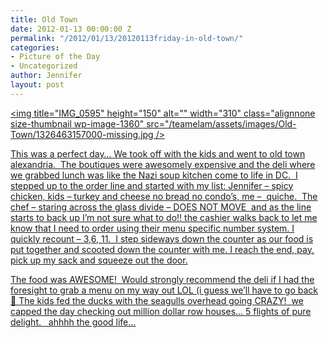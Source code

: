 ```yaml
---
title: Old Town
date: 2012-01-13 00:00:00 Z
permalink: "/2012/01/13/20120113friday-in-old-town/"
categories:
- Picture of the Day
- Uncategorized
author: Jennifer
layout: post
---
```


[<img title="IMG_0595" height="150" alt="" width="310" class="alignnone size-thumbnail wp-image-1360" src="/teamelam/assets/images/Old-Town/1326463157000-missing.jpg />](http://www.flickr.com/photos/jenniferandJennifers_photos/sets/72157628856000031/)

[This was a perfect day&#8230; We took off with the kids and went to old town alexandria.  The boutiques were awesomely expensive and the deli where we grabbed lunch was like the Nazi soup kitchen come to life in DC.  I stepped up to the order line and started with my list: Jennifer &#8211; spicy chicken, kids &#8211; turkey and cheese no bread no condo&#8217;s, me &#8211;  quiche.  The chef &#8211; staring across the glass divide &#8211; DOES NOT MOVE  and as the line starts to back up I&#8217;m not sure what to do!! the cashier walks back to let me know that I need to order using their menu specific number system. I quickly recount &#8211; 3,6, 11.  I step sideways down the counter as our food is put together and scooted down the counter with me. I reach the end, pay, pick up my sack and squeeze out the door.](http://www.flickr.com/photos/jenniferandJennifers_photos/sets/72157628856000031/)

[The food was AWESOME!  Would strongly recommend the deli if I had the foresight to grab a menu on my way out LOL (i guess we&#8217;ll have to go back 🙂 The kids fed the ducks with the seagulls overhead going CRAZY!  we capped the day checking out million dollar row houses&#8230; 5 flights of pure delight.   ahhhh the good life&#8230;](http://www.flickr.com/photos/jenniferandJennifers_photos/sets/72157628856000031/)
